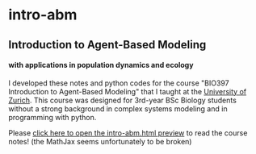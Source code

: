 # intro-abm

## Introduction to Agent-Based Modeling
#### with applications in population dynamics and ecology

I developed these notes and python codes for the course "BIO397 Introduction to Agent-Based Modeling" that I taught at the [University of Zurich](https://www.biologie.uzh.ch/de/Studium/AllgemeineInformationen/OLATFS2016.html). This course was designed for 3rd-year BSc Biology students without a strong background in complex systems modeling and in programming with python.

Please [click here to open the intro-abm.html preview](http://htmlpreview.github.io/?https://github.com/callegaris/intro-abm/blob/master/intro-abm.html) to read the course notes! (the MathJax seems unfortunately to be broken)
